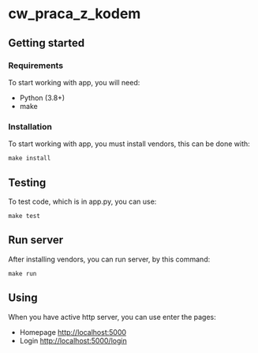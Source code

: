 # cw_praca_z_kodem

## Getting started

### Requirements

To start working with app, you will need:
- Python (3.8+)
- make

### Installation

To start working with app, you must install vendors, this can be done with:
 
```
make install
```

## Testing

To test code, which is in app.py, you can use:

```
make test
```

## Run server

After installing vendors, you can run server, by this command:

```
make run
```

## Using

When you have active http server, you can use enter the pages:
- Homepage [http://localhost:5000](http://localhost:5000)
- Login [http://localhost:5000/login](http://localhost:5000/login)

